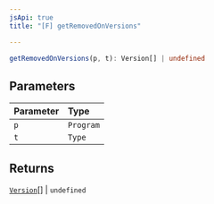 ```yaml
---
jsApi: true
title: "[F] getRemovedOnVersions"

---
```

```ts
getRemovedOnVersions(p, t): Version[] | undefined
```

## Parameters

| Parameter | Type |
| :------ | :------ |
| `p` | `Program` |
| `t` | `Type` |

## Returns

[`Version`](../interfaces/Version.md)[] \| `undefined`
